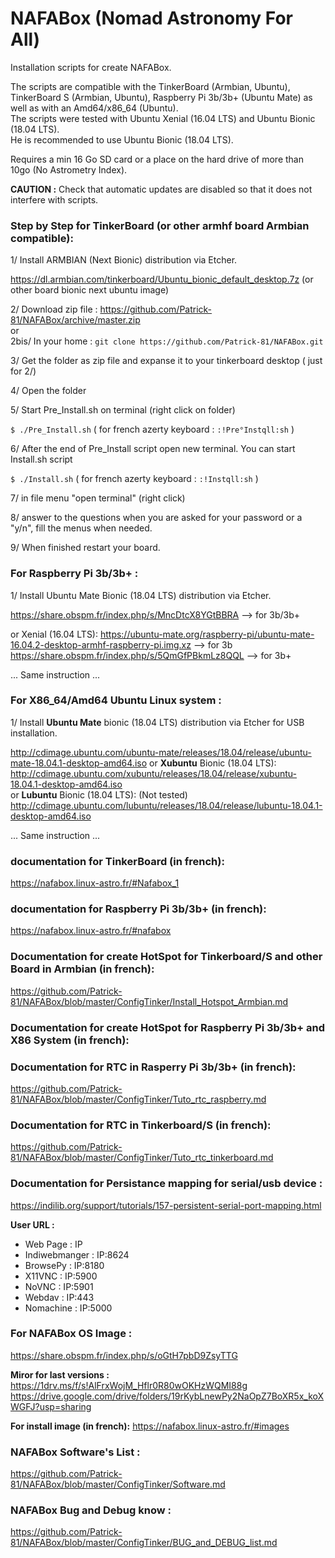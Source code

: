 # NAFABox (Nomad Astronomy For All)

Installation scripts for create NAFABox.

The scripts are compatible with the TinkerBoard (Armbian, Ubuntu), TinkerBoard S (Armbian, Ubuntu), Raspberry Pi 3b/3b+ (Ubuntu Mate) as well as with an Amd64/x86_64 (Ubuntu).  
The scripts were tested with Ubuntu Xenial (16.04 LTS) and Ubuntu Bionic (18.04 LTS).  
He is recommended to use Ubuntu Bionic (18.04 LTS). 

Requires a min 16 Go SD card or a place on the hard drive of more than 10go (No Astrometry Index).

**CAUTION :** Check that automatic updates are disabled so that it does not interfere with scripts.

### Step by Step for TinkerBoard (or other armhf board Armbian compatible):

1/ Install ARMBIAN (Next Bionic) distribution via Etcher.

https://dl.armbian.com/tinkerboard/Ubuntu_bionic_default_desktop.7z (or other board bionic next ubuntu image)


2/ Download zip file :  https://github.com/Patrick-81/NAFABox/archive/master.zip  
or  
2bis/ In your home : `git clone https://github.com/Patrick-81/NAFABox.git`

3/ Get the folder as zip file and expanse it to your tinkerboard desktop ( just for 2/)

4/ Open the folder

5/ Start Pre_Install.sh on terminal (right click on folder)

`$ ./Pre_Install.sh` 
( for french azerty keyboard : `:!Pre°Instqll:sh` ) 

6/ After the end of Pre_Install script open new terminal. You can start Install.sh script 

`$ ./Install.sh` 
( for french azerty keyboard : `:!Instqll:sh` ) 

7/ in file menu "open terminal" (right click)

8/ answer to the questions when you are asked for your password or a "y/n", fill the menus when needed.

9/ When finished restart your board.

### For Raspberry Pi 3b/3b+ :

1/ Install Ubuntu Mate Bionic (18.04 LTS) distribution via Etcher.

https://share.obspm.fr/index.php/s/MncDtcX8YGtBBRA --> for 3b/3b+

or Xenial (16.04 LTS):
https://ubuntu-mate.org/raspberry-pi/ubuntu-mate-16.04.2-desktop-armhf-raspberry-pi.img.xz --> for 3b    
https://share.obspm.fr/index.php/s/5QmGfPBkmLz8QQL --> for 3b+   

... Same instruction ...

### For X86_64/Amd64 Ubuntu Linux system :

1/ Install **Ubuntu Mate** bionic (18.04 LTS) distribution via Etcher for USB installation.

http://cdimage.ubuntu.com/ubuntu-mate/releases/18.04/release/ubuntu-mate-18.04.1-desktop-amd64.iso
or **Xubuntu** Bionic (18.04 LTS):   
http://cdimage.ubuntu.com/xubuntu/releases/18.04/release/xubuntu-18.04.1-desktop-amd64.iso   
or **Lubuntu** Bionic (18.04 LTS): (Not tested)  
http://cdimage.ubuntu.com/lubuntu/releases/18.04/release/lubuntu-18.04.1-desktop-amd64.iso  

... Same instruction ...


### documentation for TinkerBoard (in french):   
https://nafabox.linux-astro.fr/#Nafabox_1

### documentation for Raspberry Pi 3b/3b+ (in french):    
https://nafabox.linux-astro.fr/#nafabox

### Documentation for create HotSpot for Tinkerboard/S and other Board in Armbian (in french):   
https://github.com/Patrick-81/NAFABox/blob/master/ConfigTinker/Install_Hotspot_Armbian.md

### Documentation for create HotSpot for Raspberry Pi 3b/3b+ and X86 System (in french):   

### Documentation for RTC in Rasperry Pi 3b/3b+ (in french):  
https://github.com/Patrick-81/NAFABox/blob/master/ConfigTinker/Tuto_rtc_raspberry.md

### Documentation for RTC in Tinkerboard/S (in french):   
https://github.com/Patrick-81/NAFABox/blob/master/ConfigTinker/Tuto_rtc_tinkerboard.md

### Documentation for Persistance mapping for serial/usb device :   
https://indilib.org/support/tutorials/157-persistent-serial-port-mapping.html

__User URL :__

- Web Page : IP
- Indiwebmanger : IP:8624
- BrowsePy : IP:8180
- X11VNC : IP:5900
- NoVNC : IP:5901
- Webdav : IP:443
- Nomachine : IP:5000

### For NAFABox OS Image :   
https://share.obspm.fr/index.php/s/oGtH7pbD9ZsyTTG

**Miror for last versions :**   
https://1drv.ms/f/s!AlFrxWojM_Hflr0R80wOKHzWQMI88g   
https://drive.google.com/drive/folders/19rKybLnewPy2NaOpZ7BoXR5x_koXWGFJ?usp=sharing  

**For install image (in french):**
https://nafabox.linux-astro.fr/#images


### NAFABox Software's List :   
https://github.com/Patrick-81/NAFABox/blob/master/ConfigTinker/Software.md

### NAFABox Bug and Debug know :
https://github.com/Patrick-81/NAFABox/blob/master/ConfigTinker/BUG_and_DEBUG_list.md
